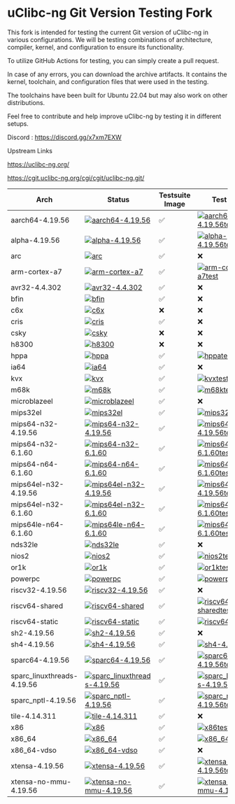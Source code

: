 

# uClibc-ng Git Version Testing Fork

This fork is intended for testing the current Git version of uClibc-ng in various configurations. We will be testing combinations of architecture, compiler, kernel, and configuration to ensure its functionality.

To utilize GitHub Actions for testing, you can simply create a pull request.

In case of any errors, you can download the archive artifacts. It contains the kernel, toolchain, and configuration files that were used in the testing.

The toolchains have been built for Ubuntu 22.04 but may also work on other distributions.

Feel free to contribute and help improve uClibc-ng by testing it in different setups.



Discord : https://discord.gg/x7xm7EXW


Upstream Links

https://uclibc-ng.org/

https://cgit.uclibc-ng.org/cgi/cgit/uclibc-ng.git/

|Arch  |Status|Testsuite Image|Test Result|
|------|------|------|------|
|aarch64-4.19.56|[![aarch64-4.19.56](https://img.shields.io/github/actions/workflow/status/lordrasmus/uclibc-ng/make-aarch64-4.19.56.yml?style=flat)](https://github.com/lordrasmus/uclibc-ng/actions/workflows/make-aarch64-4.19.56.yml)|:white_check_mark:|[![aarch64-4.19.56test](https://uclibc-ng.tangotanzen.de/tests/aarch64-4.19.56_test_result.svg)](https://uclibc-ng.tangotanzen.de/tests/aarch64-4.19.56_test_result.txt)
|alpha-4.19.56|[![alpha-4.19.56](https://img.shields.io/github/actions/workflow/status/lordrasmus/uclibc-ng/make-alpha-4.19.56.yml?style=flat)](https://github.com/lordrasmus/uclibc-ng/actions/workflows/make-alpha-4.19.56.yml)|:white_check_mark:|[![alpha-4.19.56test](https://uclibc-ng.tangotanzen.de/tests/alpha-4.19.56_test_result.svg)](https://uclibc-ng.tangotanzen.de/tests/alpha-4.19.56_test_result.txt)
|arc|[![arc](https://img.shields.io/github/actions/workflow/status/lordrasmus/uclibc-ng/make-arc.yml?style=flat)](https://github.com/lordrasmus/uclibc-ng/actions/workflows/make-arc.yml)|:white_check_mark:|:x:
|arm-cortex-a7|[![arm-cortex-a7](https://img.shields.io/github/actions/workflow/status/lordrasmus/uclibc-ng/make-arm.yml?style=flat)](https://github.com/lordrasmus/uclibc-ng/actions/workflows/make-arm.yml)|:white_check_mark:|[![arm-cortex-a7test](https://uclibc-ng.tangotanzen.de/tests/arm-cortex-a7_test_result.svg)](https://uclibc-ng.tangotanzen.de/tests/arm-cortex-a7_test_result.txt)
|avr32-4.4.302|[![avr32-4.4.302](https://img.shields.io/github/actions/workflow/status/lordrasmus/uclibc-ng/make-avr32.yml?style=flat)](https://github.com/lordrasmus/uclibc-ng/actions/workflows/make-avr32.yml)|:white_check_mark:|:x:
|bfin|[![bfin](https://img.shields.io/github/actions/workflow/status/lordrasmus/uclibc-ng/make-bfin.yml?style=flat)](https://github.com/lordrasmus/uclibc-ng/actions/workflows/make-bfin.yml)|:white_check_mark:|:x:
|c6x|[![c6x](https://img.shields.io/github/actions/workflow/status/lordrasmus/uclibc-ng/make-c6x.yml?style=flat)](https://github.com/lordrasmus/uclibc-ng/actions/workflows/make-c6x.yml)|:x:|:x:
|cris|[![cris](https://img.shields.io/github/actions/workflow/status/lordrasmus/uclibc-ng/make-cris.yml?style=flat)](https://github.com/lordrasmus/uclibc-ng/actions/workflows/make-cris.yml)|:white_check_mark:|:x:
|csky|[![csky](https://img.shields.io/github/actions/workflow/status/lordrasmus/uclibc-ng/make-csky.yml?style=flat)](https://github.com/lordrasmus/uclibc-ng/actions/workflows/make-csky.yml)|:x:|:x:
|h8300|[![h8300](https://img.shields.io/github/actions/workflow/status/lordrasmus/uclibc-ng/make-h8300.yml?style=flat)](https://github.com/lordrasmus/uclibc-ng/actions/workflows/make-h8300.yml)|:x:|:x:
|hppa|[![hppa](https://img.shields.io/github/actions/workflow/status/lordrasmus/uclibc-ng/make-hppa.yml?style=flat)](https://github.com/lordrasmus/uclibc-ng/actions/workflows/make-hppa.yml)|:white_check_mark:|[![hppatest](https://uclibc-ng.tangotanzen.de/tests/hppa_test_result.svg)](https://uclibc-ng.tangotanzen.de/tests/hppa_test_result.txt)
|ia64|[![ia64](https://img.shields.io/github/actions/workflow/status/lordrasmus/uclibc-ng/make-ia64.yml?style=flat)](https://github.com/lordrasmus/uclibc-ng/actions/workflows/make-ia64.yml)|:white_check_mark:|:x:
|kvx|[![kvx](https://img.shields.io/github/actions/workflow/status/lordrasmus/uclibc-ng/make-kvx.yml?style=flat)](https://github.com/lordrasmus/uclibc-ng/actions/workflows/make-kvx.yml)|:white_check_mark:|[![kvxtest](https://uclibc-ng.tangotanzen.de/tests/kvx_test_result.svg)](https://uclibc-ng.tangotanzen.de/tests/kvx_test_result.txt)
|m68k|[![m68k](https://img.shields.io/github/actions/workflow/status/lordrasmus/uclibc-ng/make-m68k.yml?style=flat)](https://github.com/lordrasmus/uclibc-ng/actions/workflows/make-m68k.yml)|:white_check_mark:|[![m68ktest](https://uclibc-ng.tangotanzen.de/tests/m68k_test_result.svg)](https://uclibc-ng.tangotanzen.de/tests/m68k_test_result.txt)
|microblazeel|[![microblazeel](https://img.shields.io/github/actions/workflow/status/lordrasmus/uclibc-ng/make-microblazeel.yml?style=flat)](https://github.com/lordrasmus/uclibc-ng/actions/workflows/make-microblazeel.yml)|:white_check_mark:|:x:
|mips32el|[![mips32el](https://img.shields.io/github/actions/workflow/status/lordrasmus/uclibc-ng/make-mips32el.yml?style=flat)](https://github.com/lordrasmus/uclibc-ng/actions/workflows/make-mips32el.yml)|:white_check_mark:|[![mips32eltest](https://uclibc-ng.tangotanzen.de/tests/mips32el_test_result.svg)](https://uclibc-ng.tangotanzen.de/tests/mips32el_test_result.txt)
|mips64-n32-4.19.56|[![mips64-n32-4.19.56](https://img.shields.io/github/actions/workflow/status/lordrasmus/uclibc-ng/make-mips64-n32-4.19.56.yml?style=flat)](https://github.com/lordrasmus/uclibc-ng/actions/workflows/make-mips64-n32-4.19.56.yml)|:white_check_mark:|[![mips64-n32-4.19.56test](https://uclibc-ng.tangotanzen.de/tests/mips64-n32-4.19.56_test_result.svg)](https://uclibc-ng.tangotanzen.de/tests/mips64-n32-4.19.56_test_result.txt)
|mips64-n32-6.1.60|[![mips64-n32-6.1.60](https://img.shields.io/github/actions/workflow/status/lordrasmus/uclibc-ng/make-mips64-n32-6.1.60.yml?style=flat)](https://github.com/lordrasmus/uclibc-ng/actions/workflows/make-mips64-n32-6.1.60.yml)|:white_check_mark:|[![mips64-n32-6.1.60test](https://uclibc-ng.tangotanzen.de/tests/mips64-n32-6.1.60_test_result.svg)](https://uclibc-ng.tangotanzen.de/tests/mips64-n32-6.1.60_test_result.txt)
|mips64-n64-6.1.60|[![mips64-n64-6.1.60](https://img.shields.io/github/actions/workflow/status/lordrasmus/uclibc-ng/make-mips64-n64-6.1.60.yml?style=flat)](https://github.com/lordrasmus/uclibc-ng/actions/workflows/make-mips64-n64-6.1.60.yml)|:white_check_mark:|[![mips64-n64-6.1.60test](https://uclibc-ng.tangotanzen.de/tests/mips64-n64-6.1.60_test_result.svg)](https://uclibc-ng.tangotanzen.de/tests/mips64-n64-6.1.60_test_result.txt)
|mips64el-n32-4.19.56|[![mips64el-n32-4.19.56](https://img.shields.io/github/actions/workflow/status/lordrasmus/uclibc-ng/make-mips64le-n32-4.19.56.yml?style=flat)](https://github.com/lordrasmus/uclibc-ng/actions/workflows/make-mips64le-n32-4.19.56.yml)|:white_check_mark:|[![mips64el-n32-4.19.56test](https://uclibc-ng.tangotanzen.de/tests/mips64el-n32-4.19.56_test_result.svg)](https://uclibc-ng.tangotanzen.de/tests/mips64el-n32-4.19.56_test_result.txt)
|mips64el-n32-6.1.60|[![mips64el-n32-6.1.60](https://img.shields.io/github/actions/workflow/status/lordrasmus/uclibc-ng/make-mips64le-n32-6.1.60.yml?style=flat)](https://github.com/lordrasmus/uclibc-ng/actions/workflows/make-mips64le-n32-6.1.60.yml)|:white_check_mark:|[![mips64el-n32-6.1.60test](https://uclibc-ng.tangotanzen.de/tests/mips64el-n32-6.1.60_test_result.svg)](https://uclibc-ng.tangotanzen.de/tests/mips64el-n32-6.1.60_test_result.txt)
|mips64le-n64-6.1.60|[![mips64le-n64-6.1.60](https://img.shields.io/github/actions/workflow/status/lordrasmus/uclibc-ng/make-mips64le-n64-6.1.60.yml?style=flat)](https://github.com/lordrasmus/uclibc-ng/actions/workflows/make-mips64le-n64-6.1.60.yml)|:white_check_mark:|[![mips64le-n64-6.1.60test](https://uclibc-ng.tangotanzen.de/tests/mips64le-n64-6.1.60_test_result.svg)](https://uclibc-ng.tangotanzen.de/tests/mips64le-n64-6.1.60_test_result.txt)
|nds32le|[![nds32le](https://img.shields.io/github/actions/workflow/status/lordrasmus/uclibc-ng/make-nds32le.yml?style=flat)](https://github.com/lordrasmus/uclibc-ng/actions/workflows/make-nds32le.yml)|:white_check_mark:|:x:
|nios2|[![nios2](https://img.shields.io/github/actions/workflow/status/lordrasmus/uclibc-ng/make-nios2.yml?style=flat)](https://github.com/lordrasmus/uclibc-ng/actions/workflows/make-nios2.yml)|:white_check_mark:|[![nios2test](https://uclibc-ng.tangotanzen.de/tests/nios2_test_result.svg)](https://uclibc-ng.tangotanzen.de/tests/nios2_test_result.txt)
|or1k|[![or1k](https://img.shields.io/github/actions/workflow/status/lordrasmus/uclibc-ng/make-or1k.yml?style=flat)](https://github.com/lordrasmus/uclibc-ng/actions/workflows/make-or1k.yml)|:white_check_mark:|[![or1ktest](https://uclibc-ng.tangotanzen.de/tests/or1k_test_result.svg)](https://uclibc-ng.tangotanzen.de/tests/or1k_test_result.txt)
|powerpc|[![powerpc](https://img.shields.io/github/actions/workflow/status/lordrasmus/uclibc-ng/make-powerpc.yml?style=flat)](https://github.com/lordrasmus/uclibc-ng/actions/workflows/make-powerpc.yml)|:white_check_mark:|[![powerpctest](https://uclibc-ng.tangotanzen.de/tests/powerpc_test_result.svg)](https://uclibc-ng.tangotanzen.de/tests/powerpc_test_result.txt)
|riscv32-4.19.56|[![riscv32-4.19.56](https://img.shields.io/github/actions/workflow/status/lordrasmus/uclibc-ng/make-riscv32-4.19.56.yml?style=flat)](https://github.com/lordrasmus/uclibc-ng/actions/workflows/make-riscv32-4.19.56.yml)|:white_check_mark:|:x:
|riscv64-shared|[![riscv64-shared](https://img.shields.io/github/actions/workflow/status/lordrasmus/uclibc-ng/make-riscv64-shared.yml?style=flat)](https://github.com/lordrasmus/uclibc-ng/actions/workflows/make-riscv64-shared.yml)|:white_check_mark:|[![riscv64-sharedtest](https://uclibc-ng.tangotanzen.de/tests/riscv64-shared_test_result.svg)](https://uclibc-ng.tangotanzen.de/tests/riscv64-shared_test_result.txt)
|riscv64-static|[![riscv64-static](https://img.shields.io/github/actions/workflow/status/lordrasmus/uclibc-ng/make-riscv64-static.yml?style=flat)](https://github.com/lordrasmus/uclibc-ng/actions/workflows/make-riscv64-static.yml)|:white_check_mark:|[![riscv64-statictest](https://uclibc-ng.tangotanzen.de/tests/riscv64-static_test_result.svg)](https://uclibc-ng.tangotanzen.de/tests/riscv64-static_test_result.txt)
|sh2-4.19.56|[![sh2-4.19.56](https://img.shields.io/github/actions/workflow/status/lordrasmus/uclibc-ng/make-sh2-4.19.56.yml?style=flat)](https://github.com/lordrasmus/uclibc-ng/actions/workflows/make-sh2-4.19.56.yml)|:white_check_mark:|:x:
|sh4-4.19.56|[![sh4-4.19.56](https://img.shields.io/github/actions/workflow/status/lordrasmus/uclibc-ng/make-sh4-4.19.56.yml?style=flat)](https://github.com/lordrasmus/uclibc-ng/actions/workflows/make-sh4-4.19.56.yml)|:white_check_mark:|[![sh4-4.19.56test](https://uclibc-ng.tangotanzen.de/tests/sh4-4.19.56_test_result.svg)](https://uclibc-ng.tangotanzen.de/tests/sh4-4.19.56_test_result.txt)
|sparc64-4.19.56|[![sparc64-4.19.56](https://img.shields.io/github/actions/workflow/status/lordrasmus/uclibc-ng/make-sparc64-4.19.56.yml?style=flat)](https://github.com/lordrasmus/uclibc-ng/actions/workflows/make-sparc64-4.19.56.yml)|:white_check_mark:|[![sparc64-4.19.56test](https://uclibc-ng.tangotanzen.de/tests/sparc64-4.19.56_test_result.svg)](https://uclibc-ng.tangotanzen.de/tests/sparc64-4.19.56_test_result.txt)
|sparc_linuxthreads-4.19.56|[![sparc_linuxthreads-4.19.56](https://img.shields.io/github/actions/workflow/status/lordrasmus/uclibc-ng/make-sparc_linuxthreads-4.19.56.yml?style=flat)](https://github.com/lordrasmus/uclibc-ng/actions/workflows/make-sparc_linuxthreads-4.19.56.yml)|:white_check_mark:|[![sparc_linuxthreads-4.19.56test](https://uclibc-ng.tangotanzen.de/tests/sparc_linuxthreads-4.19.56_test_result.svg)](https://uclibc-ng.tangotanzen.de/tests/sparc_linuxthreads-4.19.56_test_result.txt)
|sparc_nptl-4.19.56|[![sparc_nptl-4.19.56](https://img.shields.io/github/actions/workflow/status/lordrasmus/uclibc-ng/make-sparc_nptl-4.19.56.yml?style=flat)](https://github.com/lordrasmus/uclibc-ng/actions/workflows/make-sparc_nptl-4.19.56.yml)|:white_check_mark:|[![sparc_nptl-4.19.56test](https://uclibc-ng.tangotanzen.de/tests/sparc_nptl-4.19.56_test_result.svg)](https://uclibc-ng.tangotanzen.de/tests/sparc_nptl-4.19.56_test_result.txt)
|tile-4.14.311|[![tile-4.14.311](https://img.shields.io/github/actions/workflow/status/lordrasmus/uclibc-ng/make-tile-4.14.311.yml?style=flat)](https://github.com/lordrasmus/uclibc-ng/actions/workflows/make-tile-4.14.311.yml)|:white_check_mark:|:x:
|x86|[![x86](https://img.shields.io/github/actions/workflow/status/lordrasmus/uclibc-ng/make-x86.yml?style=flat)](https://github.com/lordrasmus/uclibc-ng/actions/workflows/make-x86.yml)|:white_check_mark:|[![x86test](https://uclibc-ng.tangotanzen.de/tests/x86_test_result.svg)](https://uclibc-ng.tangotanzen.de/tests/x86_test_result.txt)
|x86_64|[![x86_64](https://img.shields.io/github/actions/workflow/status/lordrasmus/uclibc-ng/make-x86_64.yml?style=flat)](https://github.com/lordrasmus/uclibc-ng/actions/workflows/make-x86_64.yml)|:white_check_mark:|[![x86_64test](https://uclibc-ng.tangotanzen.de/tests/x86_64_test_result.svg)](https://uclibc-ng.tangotanzen.de/tests/x86_64_test_result.txt)
|x86_64-vdso|[![x86_64-vdso](https://img.shields.io/github/actions/workflow/status/lordrasmus/uclibc-ng/make-x86_64-vdso.yml?style=flat)](https://github.com/lordrasmus/uclibc-ng/actions/workflows/make-x86_64-vdso.yml)|:white_check_mark:|:x:
|xtensa-4.19.56|[![xtensa-4.19.56](https://img.shields.io/github/actions/workflow/status/lordrasmus/uclibc-ng/make-xtensa-4.19.56.yml?style=flat)](https://github.com/lordrasmus/uclibc-ng/actions/workflows/make-xtensa-4.19.56.yml)|:white_check_mark:|[![xtensa-4.19.56test](https://uclibc-ng.tangotanzen.de/tests/xtensa-4.19.56_test_result.svg)](https://uclibc-ng.tangotanzen.de/tests/xtensa-4.19.56_test_result.txt)
|xtensa-no-mmu-4.19.56|[![xtensa-no-mmu-4.19.56](https://img.shields.io/github/actions/workflow/status/lordrasmus/uclibc-ng/make-xtensa-no-mmu-4.19.56.yml?style=flat)](https://github.com/lordrasmus/uclibc-ng/actions/workflows/make-xtensa-no-mmu-4.19.56.yml)|:white_check_mark:|[![xtensa-no-mmu-4.19.56test](https://uclibc-ng.tangotanzen.de/tests/xtensa-no-mmu-4.19.56_test_result.svg)](https://uclibc-ng.tangotanzen.de/tests/xtensa-no-mmu-4.19.56_test_result.txt)
